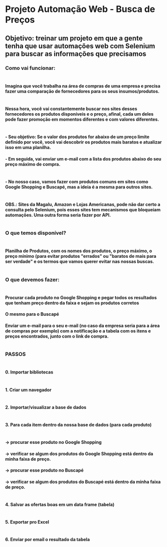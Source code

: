 
# Projeto Automação Web - Busca de Preços

## Objetivo: treinar um projeto em que a gente tenha que usar automações web com Selenium para buscar as informações que precisamos

### Como vai funcionar:
# 
#### Imagina que você trabalha na área de compras de uma empresa e precisa fazer uma comparação de fornecedores para os seus insumos/produtos.
# 
#### Nessa hora, você vai constantemente buscar nos sites desses fornecedores os produtos disponíveis e o preço, afinal, cada um deles pode fazer promoção em momentos diferentes e com valores diferentes.
# 
#### - Seu objetivo: Se o valor dos produtos for abaixo de um preço limite definido por você, você vai descobrir os produtos mais baratos e atualizar isso em uma planilha.
#### - Em seguida, vai enviar um e-mail com a lista dos produtos abaixo do seu preço máximo de compra.
# 
#### - No nosso caso, vamos fazer com produtos comuns em sites como Google Shopping e Buscapé, mas a ideia é a mesma para outros sites.
# 
#### OBS.: Sites da Magalu, Amazon e Lojas Americanas, pode não dar certo a consulta pelo Selenium, pois esses sites tem mecanismos que bloqueiam automações. Uma outra forma seria fazer por API.
# 
### O que temos disponível?
# 
#### Planilha de Produtos, com os nomes dos produtos, o preço máximo, o preço mínimo (para evitar produtos "errados" ou "baratos de mais para ser verdade" e os termos que vamos querer evitar nas nossas buscas.
# 
### O que devemos fazer:
# 
#### Procurar cada produto no Google Shopping e pegar todos os resultados que tenham preço dentro da faixa e sejam os produtos corretos
#### O mesmo para o Buscapé
#### Enviar um e-mail para o seu e-mail (no caso da empresa seria para a área de compras por exemplo) com a notificação e a tabela com os itens e preços encontrados, junto com o link de compra.
# 
### PASSOS
# 
#### 0. Importar bibliotecas
# 
#### 1. Criar um navegador
# 
#### 2. Importar/visualizar a base de dados
# 
#### 3. Para cada item dentro da nossa base de dados (para cada produto)
# 
#### -> procurar esse produto no Google Shopping
#### -> verificar se algum dos produtos do Google Shopping está dentro da minha faixa de preço.
#### -> procurar esse produto no Buscapé
#### -> verificar se algum dos produtos do Buscapé está dentro da minha faixa de preço.
#         
#### 4. Salvar as ofertas boas em um data frame (tabela)
# 
#### 5. Exportar pro Excel
# 
#### 6. Enviar por email o resultado da tabela
